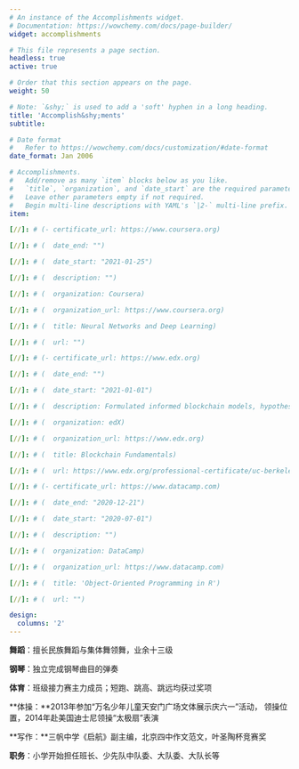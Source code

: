 ```yaml
---
# An instance of the Accomplishments widget.
# Documentation: https://wowchemy.com/docs/page-builder/
widget: accomplishments

# This file represents a page section.
headless: true
active: true  

# Order that this section appears on the page.
weight: 50

# Note: `&shy;` is used to add a 'soft' hyphen in a long heading.
title: 'Accomplish&shy;ments'
subtitle:

# Date format
#   Refer to https://wowchemy.com/docs/customization/#date-format
date_format: Jan 2006

# Accomplishments.
#   Add/remove as many `item` blocks below as you like.
#   `title`, `organization`, and `date_start` are the required parameters.
#   Leave other parameters empty if not required.
#   Begin multi-line descriptions with YAML's `|2-` multi-line prefix.
item:

[//]: # (- certificate_url: https://www.coursera.org)

[//]: # (  date_end: "")

[//]: # (  date_start: "2021-01-25")

[//]: # (  description: "")

[//]: # (  organization: Coursera)

[//]: # (  organization_url: https://www.coursera.org)

[//]: # (  title: Neural Networks and Deep Learning)

[//]: # (  url: "")

[//]: # (- certificate_url: https://www.edx.org)

[//]: # (  date_end: "")

[//]: # (  date_start: "2021-01-01")

[//]: # (  description: Formulated informed blockchain models, hypotheses, and use cases.)

[//]: # (  organization: edX)

[//]: # (  organization_url: https://www.edx.org)

[//]: # (  title: Blockchain Fundamentals)

[//]: # (  url: https://www.edx.org/professional-certificate/uc-berkeleyx-blockchain-fundamentals)

[//]: # (- certificate_url: https://www.datacamp.com)

[//]: # (  date_end: "2020-12-21")

[//]: # (  date_start: "2020-07-01")

[//]: # (  description: "")

[//]: # (  organization: DataCamp)

[//]: # (  organization_url: https://www.datacamp.com)

[//]: # (  title: 'Object-Oriented Programming in R')

[//]: # (  url: "")

design:
  columns: '2' 
---
```


**舞蹈**：擅长民族舞蹈与集体舞领舞，业余十三级 

**钢琴**：独立完成钢琴曲目的弹奏  

**体育**：班级接力赛主力成员；短跑、跳高、跳远均获过奖项   

**体操：**2013年参加“万名少年儿童天安门广场文体展示庆六一”活动，  领操位置，2014年赴美国迪士尼领操“太极扇”表演  

**写作：**三帆中学《启航》副主编，北京四中作文范文，叶圣陶杯竞赛奖  

**职务**：小学开始担任班长、少先队中队委、大队委、大队长等  
